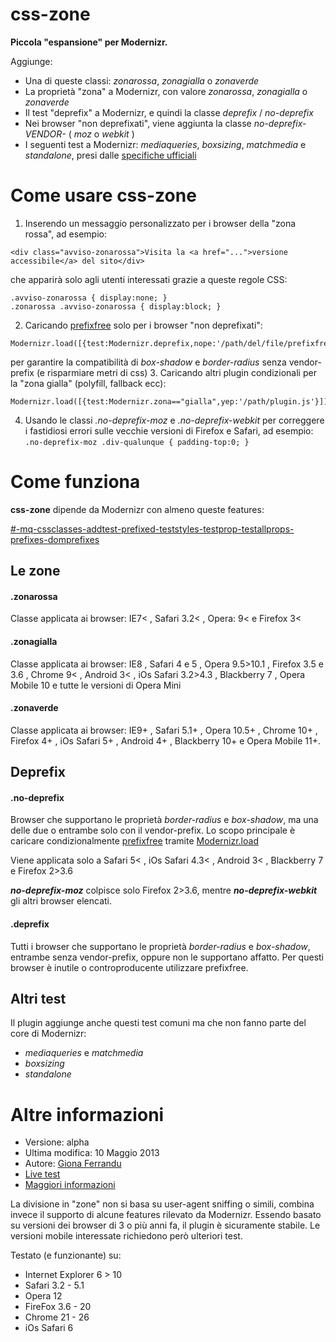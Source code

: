 css-zone
========

**Piccola "espansione" per Modernizr.**

Aggiunge:
- Una di queste classi: *zonarossa*, *zonagialla* o *zonaverde*
- La proprietà "zona" a Modernizr, con valore *zonarossa*, *zonagialla* o *zonaverde*
- Il test "deprefix" a Modernizr, e quindi la classe *deprefix* / *no-deprefix*
- Nei browser "non deprefixati", viene aggiunta la classe *no-deprefix-VENDOR-* ( *moz* o *webkit* )
- I seguenti test a Modernizr: *mediaqueries*, *boxsizing*, *matchmedia* e *standalone*, presi dalle [specifiche ufficiali](https://github.com/Modernizr/Modernizr/tree/master/feature-detects)


# Come usare css-zone

1. Inserendo un messaggio personalizzato per i browser della "zona rossa", ad esempio:
```
<div class="avviso-zonarossa">Visita la <a href="...">versione accessibile</a> del sito</div>
```
che apparirà solo agli utenti interessati grazie a queste regole CSS:
```
.avviso-zonarossa { display:none; }
.zonarossa .avviso-zonarossa { display:block; }
```

2. Caricando [prefixfree](https://github.com/LeaVerou/prefixfree) solo per i browser "non deprefixati":
```
Modernizr.load([{test:Modernizr.deprefix,nope:'/path/del/file/prefixfree.js'}]);
```
per garantire la compatibilità di *box-shadow* e *border-radius* senza vendor-prefix (e risparmiare metri di css)
3. Caricando altri plugin condizionali per la "zona gialla" (polyfill, fallback ecc):
```
Modernizr.load([{test:Modernizr.zona=="gialla",yep:'/path/plugin.js'}]);
```
4. Usando le classi *.no-deprefix-moz* e *.no-deprefix-webkit* per correggere i fastidiosi errori sulle vecchie versioni di Firefox e Safari, ad esempio:
```.no-deprefix-moz .div-qualunque { padding-top:0; }```

# Come funziona

**css-zone** dipende da Modernizr con almeno queste features:

[#-mq-cssclasses-addtest-prefixed-teststyles-testprop-testallprops-prefixes-domprefixes](http://modernizr.com/download/#-mq-cssclasses-addtest-prefixed-teststyles-testprop-testallprops-prefixes-domprefixes)

## Le zone

#### .zonarossa
Classe applicata ai browser: IE7< , Safari 3.2< , Opera: 9< e Firefox 3<

#### .zonagialla
Classe applicata ai browser: IE8 , Safari 4 e 5 , Opera 9.5>10.1 , Firefox 3.5 e 3.6 , Chrome 9< , Android 3< , iOs Safari 3.2>4.3 , Blackberry 7 , Opera Mobile 10 e tutte le versioni di Opera Mini

#### .zonaverde
Classe applicata ai browser: IE9+ , Safari 5.1+ , Opera 10.5+ , Chrome 10+ , Firefox 4+ , iOs Safari 5+ , Android 4+ , Blackberry 10+ e Opera Mobile 11+.

## Deprefix

#### .no-deprefix
Browser che supportano le proprietà *border-radius* e *box-shadow*, ma una delle due o entrambe solo con il vendor-prefix.
Lo scopo principale è caricare condizionalmente [prefixfree](https://github.com/LeaVerou/prefixfree) tramite [Modernizr.load](http://modernizr.com/docs/#load)

Viene applicata solo a Safari 5< , iOs Safari 4.3< , Android 3< , Blackberry 7 e Firefox 2>3.6 

**_no-deprefix-moz_** colpisce solo Firefox 2>3.6, mentre **_no-deprefix-webkit_** gli altri browser elencati.

#### .deprefix
Tutti i browser che supportano le proprietà *border-radius* e *box-shadow*, entrambe senza vendor-prefix, oppure non le supportano affatto.
Per questi browser è inutile o controproducente utilizzare prefixfree.

## Altri test

Il plugin aggiunge anche questi test comuni ma che non fanno parte del core di Modernizr:
- *mediaqueries* e *matchmedia*
- *boxsizing*
- *standalone*

# Altre informazioni
- Versione: alpha
- Ultima modifica: 10 Maggio 2013  
- Autore: [Giona Ferrandu](http://gionaf.com)
- [Live test](http://gionaf.com/playground/css-zone/test.html)
- [Maggiori informazioni](http://gionaf.com/playground/css-zone/)

La divisione in "zone" non si basa su user-agent sniffing o simili, combina invece il supporto di alcune features rilevato da Modernizr.
Essendo basato su versioni dei browser di 3 o più anni fa, il plugin è sicuramente stabile. Le versioni mobile interessate richiedono però ulteriori test.

Testato (e funzionante) su:
- Internet Explorer 6 > 10
- Safari 3.2 - 5.1
- Opera 12
- FireFox 3.6 - 20
- Chrome 21 - 26
- iOs Safari 6

